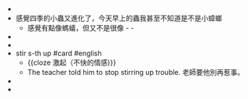 -
- 感覺四季的小蟲又進化了，今天早上的蟲我甚至不知道是不是小蟑螂
	- 感覺有點像螞蟻，但又不是很像 - -
-
-
- stir s-th up #card #english
	- {{cloze 激起（不快的情感)}}
	- The teacher told him to stop stirring up trouble.
	  老師要他別再惹事。
-
-